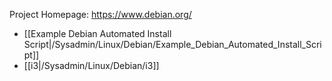 Project Homepage: <https://www.debian.org/>

* [[Example Debian Automated Install Script|/Sysadmin/Linux/Debian/Example_Debian_Automated_Install_Script]]
* [[i3|/Sysadmin/Linux/Debian/i3]]
